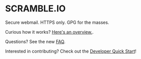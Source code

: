 SCRAMBLE.IO
======

Secure webmail. HTTPS only. GPG for the masses.

Curious how it works? [Here's an overview.](https://scramble.io/doc/).

Questions? See the new [FAQ](https://scramble.io/doc/faq.html).

Interested in contributing? Check out the [Developer Quick Start](https://github.com/dcposch/scramble/wiki/Developer-Quick-Start)!
